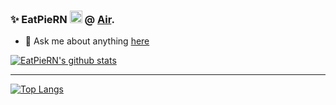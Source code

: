### ✨ EatPieRN <img src="https://media.giphy.com/media/hvRJCLFzcasrR4ia7z/giphy.gif" width="20px"> @ [Air](https://github.com/AirrHU). 

- 💬 Ask me about anything [here](https://github.com/eatpiern/eatpiern/issues)

<a href="https://github.com/svqzd/">
  <img align="center" src="https://github-readme-stats.vercel.app/api?username=svqzd&show_icons=true&include_all_commits=true&theme=gruvbox" alt="EatPieRN's github stats" />
</a>

---

[![Top Langs](https://github-readme-stats.vercel.app/api/top-langs/?username=svqzd&langs_count=8&theme=gruvbox)](https://www.youtube.com/watch?v=DLzxrzFCyOs)
